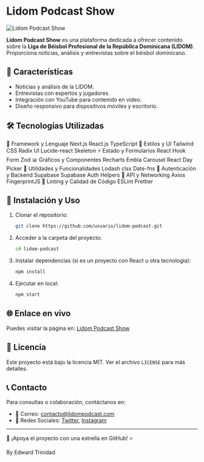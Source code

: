 # Lidom Podcast Show

![Lidom Podcast Show](https://lidompodcast.netlify.app/images/logo.png)

**Lidom Podcast Show** es una plataforma dedicada a ofrecer contenido sobre la **Liga de Béisbol Profesional de la República Dominicana (LIDOM)**. Proporciona noticias, análisis y entrevistas sobre el béisbol dominicano.

## 🚀 Características
- Noticias y análisis de la LIDOM.
- Entrevistas con expertos y jugadores.
- Integración con YouTube para contenido en video.
- Diseño responsivo para dispositivos móviles y escritorio.

## 🛠 Tecnologías Utilizadas
📌 Framework y Lenguaje
Next.js
React.js
TypeScript
🎨 Estilos y UI
Tailwind CSS
Radix UI
Lucide-react
Skeleton
⚡ Estado y Formularios
React Hook Form
Zod
📊 Gráficos y Componentes
Recharts
Embla Carousel
React Day Picker
🔄 Utilidades y Funcionalidades
Lodash
clsx
Date-fns
🔐 Autenticación y Backend
Supabase
Supabase Auth Helpers
📡 API y Networking
Axios
FingerprintJS
📏 Linting y Calidad de Código
ESLint
Prettier


## 📌 Instalación y Uso
1. Clonar el repositorio:
   ```sh
   git clone https://github.com/usuario/lidom-podcast.git
   ```
2. Acceder a la carpeta del proyecto:
   ```sh
   cd lidom-podcast
   ```
3. Instalar dependencias (si es un proyecto con React u otra tecnología):
   ```sh
   npm install
   ```
4. Ejecutar en local:
   ```sh
   npm start
   ```

## 🌐 Enlace en vivo
Puedes visitar la página en: [Lidom Podcast Show](https://lidompodcast.netlify.app/)

## 📜 Licencia
Este proyecto está bajo la licencia MIT. Ver el archivo `LICENSE` para más detalles.

## 📞 Contacto
Para consultas o colaboración, contáctanos en:
- 📧 Correo: contacto@lidompodcast.com
- 📱 Redes Sociales: [Twitter](https://twitter.com/lidompodcast), [Instagram](https://instagram.com/lidompodcast)

---
💙 ¡Apoya el proyecto con una estrella en GitHub! ⭐

By Edward Trinidad